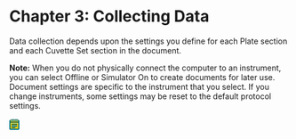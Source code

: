 # Chapter 3: Collecting Data

Data collection depends upon the settings you define for each Plate section and each Cuvette Set section in the document.

**Note:** When you do not physically connect the computer to an instrument, you can select Offline or Simulator On to create documents for later use. Document settings are specific to the instrument that you select. If you change instruments, some settings may be reset to the default protocol settings.

![](<../../../.gitbook/assets/1 (2) (1) (1) (1).png>)
